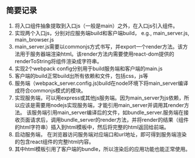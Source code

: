 ## 简要记录

1. 将入口组件抽象提取到入口js（一般是main）之外，在入口js引入组件。
2. 实现两个入口js，分别对应服务端build和客户端build， e.g., main_server.js, main_browser.js
3. main_server.js需要以commonjs方式书写，并export一个render方法。该方法用于服务器端渲染html。该render方法内需要使用react-dom提供的renderToString将组件渲染成字符串。
3. 实现2个webpack config分别用于build服务端和客户端的main.js
4. 客户端的build正常build出所有依赖和文件，包括css，js等
5. 服务端（webpack_server.config.js)build在node环境下将main_server编译成符合commonjs模式的模块。
6. 实现服务端，可以用express或其他js服务端。因为main_server为js依赖，所以应该是需要用nodejs实现服务端，才能引用main_server并调用其render方法。 该服务端引用main_server编译后的文件，如bundle_server.服务端在接收页面请求后，调用bundle_server的render方法，并将render的结果（组件的html字符串）插入到html模板中，然后将完整的html返回给前端。
7. 启动服务端， 在浏览器访问服务端对应端口和url地址，即可得到服务端渲染的包含react组件的完整html内容。
8. 其中html模板引用了客户端的bundle，所以渲染后的应用功能也能正常使用。